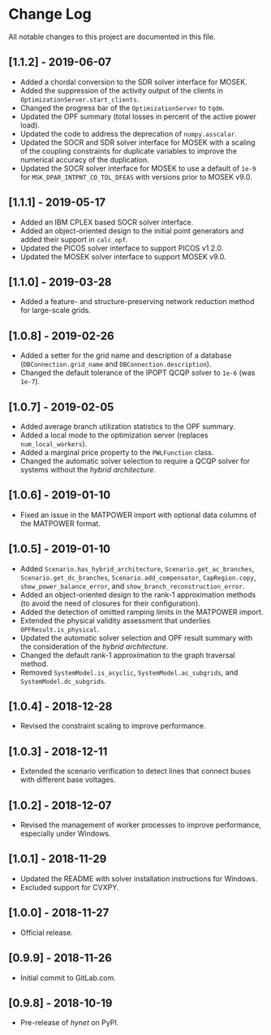 # Change Log

All notable changes to this project are documented in this file.

## [1.1.2] - 2019-06-07
- Added a chordal conversion to the SDR solver interface for MOSEK.
- Added the suppression of the activity output of the clients in ``OptimizationServer.start_clients``.
- Changed the progress bar of the ``OptimizationServer`` to ``tqdm``.
- Updated the OPF summary (total losses in percent of the active power load).
- Updated the code to address the deprecation of ``numpy.asscalar``.
- Updated the SOCR and SDR solver interface for MOSEK with a scaling of the coupling constraints for duplicate variables to improve the numerical accuracy of the duplication.
- Updated the SOCR solver interface for MOSEK to use a default of ``1e-9`` for ``MSK_DPAR_INTPNT_CO_TOL_DFEAS`` with versions prior to MOSEK v9.0.

## [1.1.1] - 2019-05-17
- Added an IBM CPLEX based SOCR solver interface.
- Added an object-oriented design to the initial point generators and added their support in ``calc_opf``.
- Updated the PICOS solver interface to support PICOS v1.2.0.
- Updated the MOSEK solver interface to support MOSEK v9.0.

## [1.1.0] - 2019-03-28
- Added a feature- and structure-preserving network reduction method for large-scale grids.

## [1.0.8] - 2019-02-26
- Added a setter for the grid name and description of a database (``DBConnection.grid_name`` and ``DBConnection.description``).
- Changed the default tolerance of the IPOPT QCQP solver to ``1e-6`` (was ``1e-7``).

## [1.0.7] - 2019-02-05
- Added average branch utilization statistics to the OPF summary.
- Added a local mode to the optimization server (replaces ``num_local_workers``).
- Added a marginal price property to the ``PWLFunction`` class.
- Changed the automatic solver selection to require a QCQP solver for systems without the *hybrid architecture*.

## [1.0.6] - 2019-01-10
- Fixed an issue in the MATPOWER import with optional data columns of the MATPOWER format.

## [1.0.5] - 2019-01-10
- Added ``Scenario.has_hybrid_architecture``, ``Scenario.get_ac_branches``, ``Scenario.get_dc_branches``, ``Scenario.add_compensator``, ``CapRegion.copy``, ``show_power_balance_error``, and ``show_branch_reconstruction_error``.
- Added an object-oriented design to the rank-1 approximation methods (to avoid the need of closures for their configuration).
- Added the detection of omitted ramping limits in the MATPOWER import.
- Extended the physical validity assessment that underlies ``OPFResult.is_physical``.
- Updated the automatic solver selection and OPF result summary with the consideration of the *hybrid architecture*.
- Changed the default rank-1 approximation to the graph traversal method.
- Removed ``SystemModel.is_acyclic``, ``SystemModel.ac_subgrids``, and ``SystemModel.dc_subgrids``.

## [1.0.4] - 2018-12-28
- Revised the constraint scaling to improve performance.

## [1.0.3] - 2018-12-11
- Extended the scenario verification to detect lines that connect buses with different base voltages.

## [1.0.2] - 2018-12-07
- Revised the management of worker processes to improve performance, especially under Windows.

## [1.0.1] - 2018-11-29
- Updated the README with solver installation instructions for Windows.
- Excluded support for CVXPY.

## [1.0.0] - 2018-11-27
- Official release.

## [0.9.9] - 2018-11-26
- Initial commit to GitLab.com.

## [0.9.8] - 2018-10-19
- Pre-release of *hynet* on PyPI.
